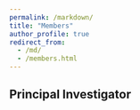 ```yaml
---
permalink: /markdown/
title: "Members"
author_profile: true
redirect_from: 
  - /md/
  - /members.html
---
```


## Principal Investigator

